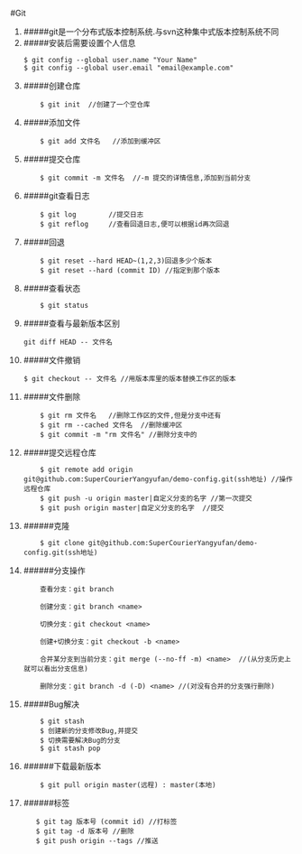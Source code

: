 #Git
1. #####git是一个分布式版本控制系统.与svn这种集中式版本控制系统不同
2. #####安装后需要设置个人信息
    ```
    $ git config --global user.name "Your Name"
    $ git config --global user.email "email@example.com"
    ```
3. #####创建仓库
    ```
        $ git init  //创建了一个空仓库
    ```
4. #####添加文件
    ```
        $ git add 文件名   //添加到缓冲区
    ```
5. #####提交仓库
    ```
        $ git commit -m 文件名  //-m 提交的详情信息,添加到当前分支
    ```
6. #####git查看日志
    ```
        $ git log        //提交日志
        $ git reflog     //查看回退日志,便可以根据id再次回退
    ```
7. #####回退
    ```
        $ git reset --hard HEAD~(1,2,3)回退多少个版本
        $ git reset --hard (commit ID) //指定到那个版本
    ```
8. #####查看状态
    ```
        $ git status
    ```
9. #####查看与最新版本区别
    ```
    git diff HEAD -- 文件名
    ```
10. #####文件撤销
    ```
    $ git checkout -- 文件名 //用版本库里的版本替换工作区的版本
    ```
11. #####文件删除
    ```
        $ git rm 文件名   //删除工作区的文件,但是分支中还有
        $ git rm --cached 文件名  //删除缓冲区
        $ git commit -m "rm 文件名" //删除分支中的
    ```
12. #####提交远程仓库
    ```
        $ git remote add origin git@github.com:SuperCourierYangyufan/demo-config.git(ssh地址) //操作远程仓库
        $ git push -u origin master|自定义分支的名字 //第一次提交
        $ git push origin master|自定义分支的名字  //提交
    ```
13. ######克隆
    ```
        $ git clone git@github.com:SuperCourierYangyufan/demo-config.git(ssh地址)
    ```
14. ######分支操作
    ```
        查看分支：git branch
        
        创建分支：git branch <name>
        
        切换分支：git checkout <name>
        
        创建+切换分支：git checkout -b <name>
        
        合并某分支到当前分支：git merge (--no-ff -m) <name>  //(从分支历史上就可以看出分支信息)
        
        删除分支：git branch -d (-D) <name> //(对没有合并的分支强行删除)
    ```
15. #####Bug解决
    ```
        $ git stash
        $ 创建新的分支修改Bug,并提交
        $ 切换需要解决Bug的分支
        $ git stash pop
    ```
16. ######下载最新版本
    ```
        $ git pull origin master(远程) : master(本地)
    ```
17. ######标签
    ```
       $ git tag 版本号 (commit id) //打标签
       $ git tag -d 版本号 //删除
       $ git push origin --tags //推送 
    ```